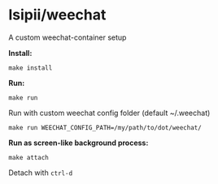 # lsipii/weechat

A custom weechat-container setup

**Install:**

`make install`

**Run:**

`make run`

Run with custom weechat config folder (default ~/.weechat)

`make run WEECHAT_CONFIG_PATH=/my/path/to/dot/weechat/`

**Run as screen-like background process:**

`make attach`

Detach with `ctrl-d`

